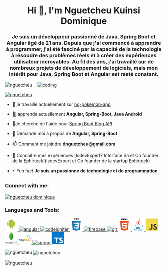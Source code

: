 <h1 align="center">Hi 👋, I'm Nguetcheu Kuinsi Dominique</h1>
<h3 align="center">Je suis un développeur passionné de Java, Spring Boot et Angular âgé de 21 ans. Depuis que j'ai commencé à apprendre à programmer, j'ai été fasciné par la capacité de la technologie à résoudre des problèmes réels et à créer des expériences utilisateur incroyables. Au fil des ans, j'ai travaillé sur de nombreux projets de développement de logiciels, mais mon intérêt pour Java, Spring Boot et Angular est resté constant.</h3>
<img align="right" alt="coding" width="400" src="https://static.collectui.com/shots/3848914/programmer-thomas-large">

<p align="left"> <img src="https://komarev.com/ghpvc/?username=nguetcheu&label=Profile%20views&color=0e75b6&style=flat" alt="nguetcheu" /> </p>

<p align="left"> <a href="https://github.com/ryo-ma/github-profile-trophy"><img src="https://github-profile-trophy.vercel.app/?username=nguetcheu" alt="nguetcheu" /></a> </p>

- 🔭 je travaille actuellement sur [ng-pokemon-app](https://github.com/nguetcheu/ng-pokemon-app)

- 🌱j'apprends actuellement **Angular, Spring-Boot, Java Android**

- 🤝Je cherche de l'aide pour [Spring Boot Blog API](https://github.com/nguetcheu/springboot-blog-rest-api)

- 💬 Demande moi à propos de **Angular, Spring-Boot**

- 📫 Comment me joindre **dnguetcheu@gmail.com**

- 📄 Connaître mes expériences [IsdevExpert? Interface Sa et Co founder de la Ephirteck](IsdevExpert et Co founder de la startup Ephirteck)

- ⚡ Fun fact **Je suis un passionné de technologie et de programmation**

<h3 align="left">Connect with me:</h3>
<p align="left">
<a href="https://fb.com/nguetcheu dominique" target="blank"><img align="center" src="https://raw.githubusercontent.com/rahuldkjain/github-profile-readme-generator/master/src/images/icons/Social/facebook.svg" alt="nguetcheu dominique" height="30" width="40" /></a>
</p>

<h3 align="left">Languages and Tools:</h3>
<p align="left"> <a href="https://developer.android.com" target="_blank" rel="noreferrer"> <img src="https://raw.githubusercontent.com/devicons/devicon/master/icons/android/android-original-wordmark.svg" alt="android" width="40" height="40"/> </a> <a href="https://angular.io" target="_blank" rel="noreferrer"> <img src="https://angular.io/assets/images/logos/angular/angular.svg" alt="angular" width="40" height="40"/> </a> <a href="https://codeigniter.com" target="_blank" rel="noreferrer"> <img src="https://cdn.worldvectorlogo.com/logos/codeigniter.svg" alt="codeigniter" width="40" height="40"/> </a> <a href="https://www.w3schools.com/css/" target="_blank" rel="noreferrer"> <img src="https://raw.githubusercontent.com/devicons/devicon/master/icons/css3/css3-original-wordmark.svg" alt="css3" width="40" height="40"/> </a> <a href="https://firebase.google.com/" target="_blank" rel="noreferrer"> <img src="https://www.vectorlogo.zone/logos/firebase/firebase-icon.svg" alt="firebase" width="40" height="40"/> </a> <a href="https://git-scm.com/" target="_blank" rel="noreferrer"> <img src="https://www.vectorlogo.zone/logos/git-scm/git-scm-icon.svg" alt="git" width="40" height="40"/> </a> <a href="https://www.w3.org/html/" target="_blank" rel="noreferrer"> <img src="https://raw.githubusercontent.com/devicons/devicon/master/icons/html5/html5-original-wordmark.svg" alt="html5" width="40" height="40"/> </a> <a href="https://www.java.com" target="_blank" rel="noreferrer"> <img src="https://raw.githubusercontent.com/devicons/devicon/master/icons/java/java-original.svg" alt="java" width="40" height="40"/> </a> <a href="https://developer.mozilla.org/en-US/docs/Web/JavaScript" target="_blank" rel="noreferrer"> <img src="https://raw.githubusercontent.com/devicons/devicon/master/icons/javascript/javascript-original.svg" alt="javascript" width="40" height="40"/> </a> <a href="https://www.mongodb.com/" target="_blank" rel="noreferrer"> <img src="https://raw.githubusercontent.com/devicons/devicon/master/icons/mongodb/mongodb-original-wordmark.svg" alt="mongodb" width="40" height="40"/> </a> <a href="https://www.mysql.com/" target="_blank" rel="noreferrer"> <img src="https://raw.githubusercontent.com/devicons/devicon/master/icons/mysql/mysql-original-wordmark.svg" alt="mysql" width="40" height="40"/> </a> <a href="https://spring.io/" target="_blank" rel="noreferrer"> <img src="https://www.vectorlogo.zone/logos/springio/springio-icon.svg" alt="spring" width="40" height="40"/> </a> <a href="https://www.typescriptlang.org/" target="_blank" rel="noreferrer"> <img src="https://raw.githubusercontent.com/devicons/devicon/master/icons/typescript/typescript-original.svg" alt="typescript" width="40" height="40"/> </a> </p>

<p><img align="left" src="https://github-readme-stats.vercel.app/api/top-langs?username=nguetcheu&show_icons=true&locale=en&layout=compact" alt="nguetcheu" /></p>

<p>&nbsp;<img align="center" src="https://github-readme-stats.vercel.app/api?username=nguetcheu&show_icons=true&locale=en" alt="nguetcheu" /></p>

<p><img align="center" src="https://github-readme-streak-stats.herokuapp.com/?user=nguetcheu&" alt="nguetcheu" /></p>
